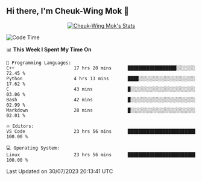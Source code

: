 ## Hi there, I'm Cheuk-Wing Mok 👋

<!--
**mozro0327/mozro0327** is a ✨ _special_ ✨ repository because its `README.md` (this file) appears on your GitHub profile.

Here are some ideas to get you started:

- 🔭 I’m currently working on ...
- 🌱 I’m currently learning ...
- 👯 I’m looking to collaborate on ...
- 🤔 I’m looking for help with ...
- 💬 Ask me about ...
- 📫 How to reach me: ...
- 😄 Pronouns: ...
- ⚡ Fun fact: ...
-->

<p align="center">
  <a href="https://github.com/mozro0327" class="rich-diff-level-one">
    <img src="https://github-readme-stats.vercel.app/api?username=mozro0327&title_color=333&text_color=777" alt="Cheuk-Wing Mok's Stats" >
    <!-- &hide=issues
    <img src="https://github-readme-stats.vercel.app/api?username=mozro0327&hide=issues&title_color=333&text_color=777" alt="Cheuk-Wing Mok's Stats" >
    -->
  </a>
</p>

<!--START_SECTION:waka-->
![Code Time](http://img.shields.io/badge/Code%20Time-1%2C781%20hrs%201%20min-blue)

📊 **This Week I Spent My Time On** 

```text
💬 Programming Languages: 
C++                      17 hrs 20 mins      ██████████████████░░░░░░░   72.45 % 
Python                   4 hrs 13 mins       ████░░░░░░░░░░░░░░░░░░░░░   17.62 % 
C                        43 mins             █░░░░░░░░░░░░░░░░░░░░░░░░   03.06 % 
Bash                     42 mins             █░░░░░░░░░░░░░░░░░░░░░░░░   02.99 % 
Markdown                 28 mins             █░░░░░░░░░░░░░░░░░░░░░░░░   02.01 % 

🔥 Editors: 
VS Code                  23 hrs 56 mins      █████████████████████████   100.00 % 

💻 Operating System: 
Linux                    23 hrs 56 mins      █████████████████████████   100.00 % 
```


 Last Updated on 30/07/2023 20:13:41 UTC
<!--END_SECTION:waka-->
